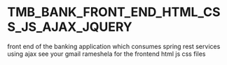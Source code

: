 # TMB_BANK_FRONT_END_HTML_CSS_JS_AJAX_JQUERY
front end of the banking application which consumes spring rest services using ajax
see your gmail rameshela for the frontend html js css files
